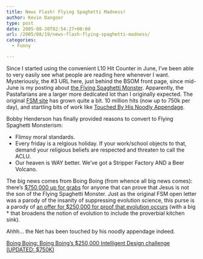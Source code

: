 ```yaml
---
title: News Flash! Flying Spaghetti Madness!
author: Kevin Dangoor
type: post
date: 2005-08-20T02:54:27+00:00
url: /2005/08/19/news-flash-flying-spaghetti-madness/
categories:
  - Funny

---
```

Since I started using the convenient L10 Hit Counter in June, I&#8217;ve been able to very easily see what people are reading here whenever I want. Mysteriously, the #3 URL here, just behind the BSOM front page, since mid-June is my posting about [the Flying Spaghetti Monster][1]. Apparently, the Pastafarians are a larger more dedicated lot than I originally expected. The original [FSM site][2] has grown quite a bit. 10 million hits (now up to 750k per day), and startling bits of work like [Touched By His Noodly Appendage][3].

Bobby Henderson has finally provided reasons to convert to Flying Spaghetti Monsterism:

  * Flimsy moral standards.
  * Every friday is a relgious holiday. If your work/school objects to that, demand your religious beliefs are respected and threaten to call the ACLU.
  * Our heaven is WAY better. We&#8217;ve got a Stripper Factory AND a Beer Volcano.

The big news comes from Boing Boing (from whence all big news comes): there&#8217;s [$750,000 up for grabs][4] for anyone that can prove that Jesus is not the son of the Flying Spaghetti Monster. Just as the original FSM open letter was a parody of the insanity of suppressing evolution science, this purse is a parody of [an offer for $250,000 for proof that evolution occurs][5] (with a big * that broadens the notion of evolution to include the proverbial kitchen sink).

Ahhh&#8230; the Net has been touched by his noodly appendage indeed.
  
[Boing Boing: Boing Boing&#8217;s $250,000 Intelligent Design challenge (UPDATED: $750K)][4]

 [1]: http://www.blueskyonmars.com/2005/06/22/flying-spaghetti-monster
 [2]: http://www.venganza.org/
 [3]: http://www.venganza.org/touched.htm
 [4]: http://www.boingboing.net/2005/08/19/boing_boings_250000_.html
 [5]: http://www.talkorigins.org/faqs/hovind.html